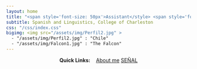```yaml
---
layout: home
title: "<span style='font-size: 50px'>Assistant</style> <span style='font-size: 50px'>Professor</style>"
subtitle: Spanish and Linguistics, College of Charleston
css: "/css/index.css"
bigimg: <img src="/assets/img/Perfil2.jpg" >
  - "/assets/img/Perfil2.jpg" : "Chile"
  - "/assets/img/Falcon1.jpg" : "The Falcon"
---
```


<div style="text-align:center">
<strong>Quick Links:</strong> &nbsp;&nbsp;
<a href="https://falconrr.github.io/aboutme/" role="button" class="btn btn-primary">About me</a>
<a href="http://amigo.pythonanywhere.com/" role="button" class="btn btn-primary">SEÑAL</a>
</div>
